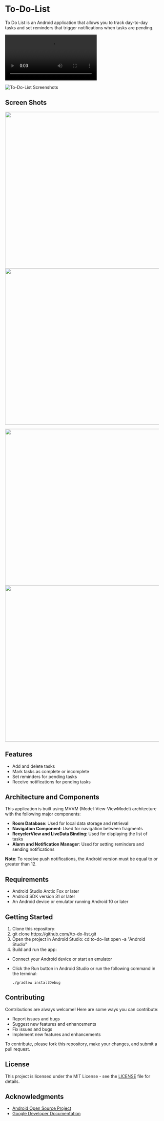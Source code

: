 # To-Do-List

To Do List is an Android application that allows you to track day-to-day tasks and set reminders that trigger notifications when tasks are pending.

![To-Do-List Demo](https://user-images.githubusercontent.com/60143996/211173929-818a7e44-5736-464d-b67a-32fce3d39864.mp4)

![To-Do-List Screenshots](https://user-images.githubusercontent.com/60143996/211175438-6dba23df-58f3-4fd9-bcfe-5da7f0813ea2.png)


## Screen Shots
<p float="left">
  <img src="https://user-images.githubusercontent.com/60143996/232342122-f721da78-4bb4-4e68-9500-853d11ddad69.png" width="512" />
  <img src="https://user-images.githubusercontent.com/60143996/232342123-c0057929-cb2a-4b81-831a-8ba7b98f8c3c.png" width="512" /> 
</p>
<p float="left">
  <img src="https://user-images.githubusercontent.com/60143996/232342125-429ea19a-407c-42f5-b1f2-48a479e1ecc5.png" width="512" />
  <img src="https://user-images.githubusercontent.com/60143996/232342126-dd3e1fe2-b80f-4245-8aed-8d1d1e8146ba.png" width="512" />
</p>

## Features

- Add and delete tasks
- Mark tasks as complete or incomplete
- Set reminders for pending tasks
- Receive notifications for pending tasks

## Architecture and Components

This application is built using MVVM (Model-View-ViewModel) architecture with the following major components:

- **Room Database**: Used for local data storage and retrieval
- **Navigation Component**: Used for navigation between fragments
- **RecyclerView and LiveData Binding**: Used for displaying the list of tasks
- **Alarm and Notification Manager**: Used for setting reminders and sending notifications

**Note**: To receive push notifications, the Android version must be equal to or greater than 12.

## Requirements

- Android Studio Arctic Fox or later
- Android SDK version 31 or later
- An Android device or emulator running Android 10 or later

## Getting Started

1. Clone this repository:
2. git clone https://github.com/<your-username>/to-do-list.git
3. Open the project in Android Studio:
   cd to-do-list
   open -a "Android Studio"
4. Build and run the app:

- Connect your Android device or start an emulator
- Click the Run button in Android Studio or run the following command in the terminal:

  ```
  ./gradlew installDebug
  ```

## Contributing

Contributions are always welcome! Here are some ways you can contribute:

- Report issues and bugs
- Suggest new features and enhancements
- Fix issues and bugs
- Implement new features and enhancements

To contribute, please fork this repository, make your changes, and submit a pull request.

## License

This project is licensed under the MIT License - see the [LICENSE](LICENSE) file for details.

## Acknowledgments

- [Android Open Source Project](https://source.android.com/)
- [Google Developer Documentation](https://developer.android.com/docs)


